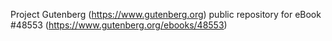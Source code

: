 Project Gutenberg (https://www.gutenberg.org) public repository for eBook #48553 (https://www.gutenberg.org/ebooks/48553)
